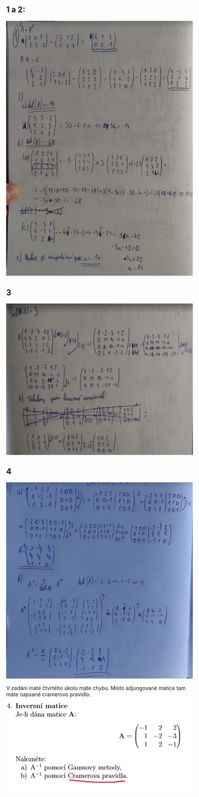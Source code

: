 ## 1 a 2:
![](img/../../img/DU1_1.png)
## 3
![](img/../../img/DU1_2.png)
## 4
![](img/../../img/DU1_3.png)

V zadání máte čtvrtého úkolu máte chybu. Místo adjungované matice tam máte napsané cramerovo pravidlo.
![](img/../../img/DU1_4.png)
